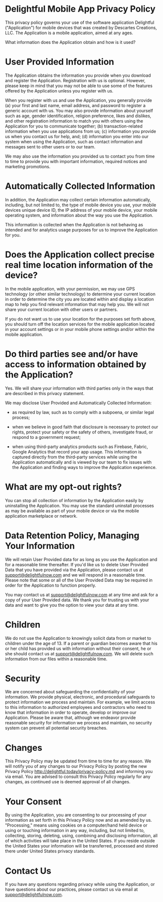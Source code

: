 # Delightful Mobile App Privacy Policy

This privacy policy governs your use of the software application Delightful ("Application") for mobile devices that was created by Descartes Creations, LLC. The Application is a mobile application, aimed at any ages.

What information does the Application obtain and how is it used?

# User Provided Information

The Application obtains the information you provide when you download and register the Application. Registration with us is optional. However, please keep in mind that you may not be able to use some of the features offered by the Application unless you register with us.

When you register with us and use the Application, you generally provide (a) your first and last name, email address, and password to register a generic account with us. You may also provide information about yourself such as age, gender identification, religion preference, likes and dislikes, and other registration information to match you with others using the Application for you to communicate together; (b) transaction-related information when you use applications from us; (c) information you provide us when you contact us for help, and; (d) information you enter into our system when using the Application, such as contact information and messages sent to other users or to our team.

We may also use the information you provided us to contact you from time to time to provide you with important information, required notices and marketing promotions.

# Automatically Collected Information

In addition, the Application may collect certain information automatically, including, but not limited to, the type of mobile device you use, your mobile devices unique device ID, the IP address of your mobile device, your mobile operating system, and information about the way you use the Application.

This information is collected when the Application is not behaving as intended and for analytics usage purposes for us to improve the Application for you.

# Does the Application collect precise real time location information of the device?

In the mobile application, with your permission, we may use GPS technology (or other similar technology) to determine your current location in order to determine the city you are located within and display a location map to help you find relevant information that may help you. We will not share your current location with other users or partners.

If you do not want us to use your location for the purposes set forth above, you should turn off the location services for the mobile application located in your account settings or in your mobile phone settings and/or within the mobile application.

# Do third parties see and/or have access to information obtained by the Application?

Yes. We will share your information with third parties only in the ways that are described in this privacy statement.

We may disclose User Provided and Automatically Collected Information:

* as required by law, such as to comply with a subpoena, or similar legal process;

* when we believe in good faith that disclosure is necessary to protect our rights, protect your safety or the safety of others, investigate fraud, or respond to a government request;

* when using third-party analytics products such as Firebase, Fabric, Google Analytics that record your app usage. This information is captured directly from the third-party services while using the Application automatically and is viewed by our team to fix issues with the Application and finding ways to improve the Application experience.

# What are my opt-out rights?

You can stop all collection of information by the Application easily by uninstalling the Application. You may use the standard uninstall processes as may be available as part of your mobile device or via the mobile application marketplace or network.

# Data Retention Policy, Managing Your Information

We will retain User Provided data for as long as you use the Application and for a reasonable time thereafter. If you'd like us to delete User Provided Data that you have provided via the Application, please contact us at support@delightfulnow.com and we will respond in a reasonable time. Please note that some or all of the User Provided Data may be required in order for the Application to function properly.

You may contact us at support@delightfulnow.com at any time and ask for a copy of your User Provided data. We thank you for trusting us with your data and want to give you the option to view your data at any time.

# Children

We do not use the Application to knowingly solicit data from or market to children under the age of 13. If a parent or guardian becomes aware that his or her child has provided us with information without their consent, he or she should contact us at support@delightfulnow.com. We will delete such information from our files within a reasonable time.

# Security

We are concerned about safeguarding the confidentiality of your information. We provide physical, electronic, and procedural safeguards to protect information we process and maintain. For example, we limit access to this information to authorized employees and contractors who need to know that information in order to operate, develop or improve our Application. Please be aware that, although we endeavor provide reasonable security for information we process and maintain, no security system can prevent all potential security breaches.

# Changes

This Privacy Policy may be updated from time to time for any reason. We will notify you of any changes to our Privacy Policy by posting the new Privacy Policy http://delightful.today/privacy-policy.md and informing you via email. You are advised to consult this Privacy Policy regularly for any changes, as continued use is deemed approval of all changes.

# Your Consent

By using the Application, you are consenting to our processing of your information as set forth in this Privacy Policy now and as amended by us. "Processing," means using cookies on a computer/hand held device or using or touching information in any way, including, but not limited to, collecting, storing, deleting, using, combining and disclosing information, all of which activities will take place in the United States. If you reside outside the United States your information will be transferred, processed and stored there under United States privacy standards.

# Contact Us

If you have any questions regarding privacy while using the Application, or have questions about our practices, please contact us via email at support@delightfulnow.com.
